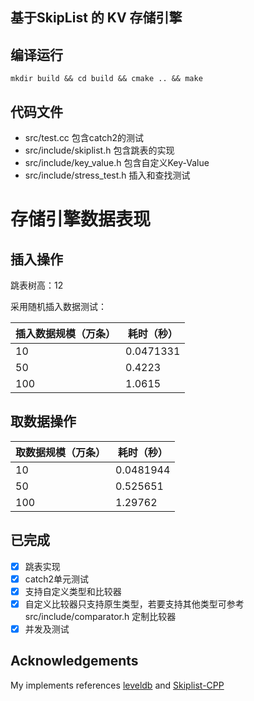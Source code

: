 ## 基于SkipList 的 KV 存储引擎

## 编译运行
```
mkdir build && cd build && cmake .. && make
```

## 代码文件
- src/test.cc 包含catch2的测试
- src/include/skiplist.h 包含跳表的实现
- src/include/key_value.h 包含自定义Key-Value
- src/include/stress_test.h 插入和查找测试

# 存储引擎数据表现

## 插入操作

跳表树高：12 

采用随机插入数据测试：


|插入数据规模（万条） |耗时（秒） | 
|---|---|
|10 |0.0471331 |
|50 |0.4223 |
|100 |1.0615 |


## 取数据操作

|取数据规模（万条） |耗时（秒） | 
|---|---|
|10|0.0481944 |10|
|50|0.525651 |50|
|100|1.29762 |100|

## 已完成
- [x] 跳表实现
- [x] catch2单元测试
- [x] 支持自定义类型和比较器
- [x] 自定义比较器只支持原生类型，若要支持其他类型可参考src/include/comparator.h 定制比较器
- [x] 并发及测试

## Acknowledgements
My implements references [leveldb](https://github.com/google/leveldb) and [Skiplist-CPP](https://github.com/youngyangyang04/Skiplist-CPP)
